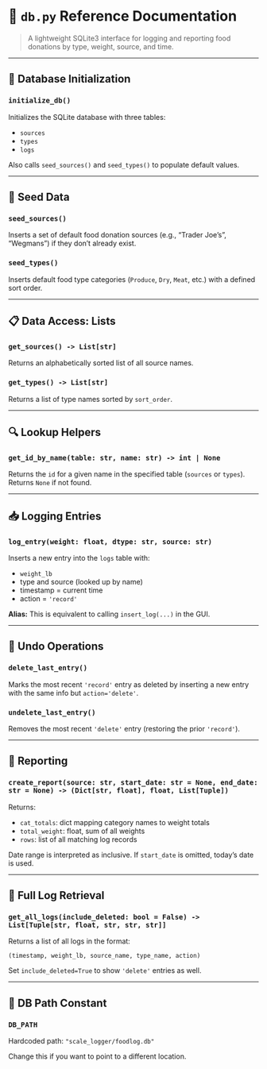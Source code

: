 
# 📘 `db.py` Reference Documentation

> A lightweight SQLite3 interface for logging and reporting food donations by type, weight, source, and time.

---

## 🔧 Database Initialization

### `initialize_db()`
Initializes the SQLite database with three tables:
- `sources`
- `types`
- `logs`

Also calls `seed_sources()` and `seed_types()` to populate default values.

---

## 🌱 Seed Data

### `seed_sources()`
Inserts a set of default food donation sources (e.g., “Trader Joe’s”, “Wegmans”) if they don’t already exist.

### `seed_types()`
Inserts default food type categories (`Produce`, `Dry`, `Meat`, etc.) with a defined sort order.

---

## 📋 Data Access: Lists

### `get_sources() -> List[str]`
Returns an alphabetically sorted list of all source names.

### `get_types() -> List[str]`
Returns a list of type names sorted by `sort_order`.

---

## 🔍 Lookup Helpers

### `get_id_by_name(table: str, name: str) -> int | None`
Returns the `id` for a given name in the specified table (`sources` or `types`). Returns `None` if not found.

---

## 📥 Logging Entries

### `log_entry(weight: float, dtype: str, source: str)`
Inserts a new entry into the `logs` table with:
- `weight_lb`
- type and source (looked up by name)
- timestamp = current time
- action = `'record'`

**Alias:** This is equivalent to calling `insert_log(...)` in the GUI.

---

## 🔁 Undo Operations

### `delete_last_entry()`
Marks the most recent `'record'` entry as deleted by inserting a new entry with the same info but `action='delete'`.

### `undelete_last_entry()`
Removes the most recent `'delete'` entry (restoring the prior `'record'`).

---

## 📄 Reporting

### `create_report(source: str, start_date: str = None, end_date: str = None) -> (Dict[str, float], float, List[Tuple])`

Returns:
- `cat_totals`: dict mapping category names to weight totals
- `total_weight`: float, sum of all weights
- `rows`: list of all matching log records

Date range is interpreted as inclusive. If `start_date` is omitted, today’s date is used.

---

## 📜 Full Log Retrieval

### `get_all_logs(include_deleted: bool = False) -> List[Tuple[str, float, str, str, str]]`
Returns a list of all logs in the format:
```
(timestamp, weight_lb, source_name, type_name, action)
```

Set `include_deleted=True` to show `'delete'` entries as well.

---

## 💾 DB Path Constant

### `DB_PATH`
Hardcoded path: `"scale_logger/foodlog.db"`

Change this if you want to point to a different location.
